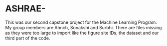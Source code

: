 # ASHRAE-
This was our second capstone project for the Machine Learning Program. 
My group members are Ahnch, Sonakshi and Surbhi.
There are files missing as they were too large to import like the figure site IDs, the dataset and our third part of the code. 
